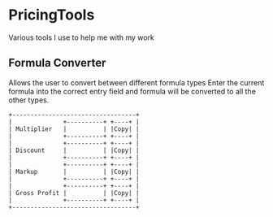 # PricingTools
Various tools I use to help me with my work

## Formula Converter
Allows the user to convert between different formula types
Enter the current formula into the correct entry field and formula will be
converted to all the other types.
```
+----------------------------------+
|              +----------+ +----+ |
| Multiplier   |          | |Copy| |
|              +----------+ +----+ |
|              +----------+ +----+ |
| Discount     |          | |Copy| |
|              +----------+ +----+ |
|              +----------+ +----+ |
| Markup       |          | |Copy| |
|              +----------+ +----+ |
|              +----------+ +----+ |
| Gross Profit |          | |Copy| |
|              +----------+ +----+ |
+----------------------------------+
```


